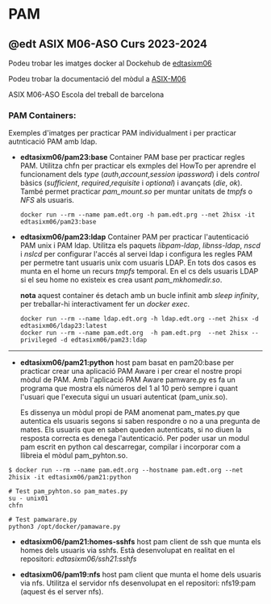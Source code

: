 # PAM 
## @edt ASIX M06-ASO Curs 2023-2024

Podeu trobar les imatges docker al Dockehub de [edtasixm06](https://hub.docker.com/u/edtasixm06/)

Podeu trobar la documentació del mòdul a [ASIX-M06](https://sites.google.com/site/asixm06edt/)

ASIX M06-ASO Escola del treball de barcelona


### PAM Containers:


Exemples d'imatges per practicar PAM individualment i per practicar autnticació PAM amb ldap.


 * **edtasixm06/pam23:base** Container PAM base per practicar regles PAM. Utilitza chfn per practicar els
   exmples del HowTo per aprendre el funcionament dels *type* (*auth*,*account*,*session* i*password*) i 
   dels *control* bàsics (*sufficient*, *required*,*requisite* i *optional*) i avançats (*die*, *ok*).
   També permet practicar *pam_mount.so* per muntar unitats de *tmpfs* o *NFS* als usuaris.

   ``` 
   docker run --rm --name pam.edt.org -h pam.edt.prg --net 2hisx -it edtasixm06/pam23:base

   ```


 * **edtasixm06/pam23:ldap** Container PAM per practicar l'autenticació PAM unix i PAM ldap. Utilitza els paquets
   *libpam-ldap*, *libnss-ldap*, *nscd* i *nslcd* per configurar l'accés al servei ldap i configura les regles PAM 
   per permetre tant usuaris unix com usuaris LDAP. En tots dos casos es munta en el home un recurs *tmpfs*
   temporal. En el cs dels usuaris LDAP si el seu home no existeix es crea usant *pam_mkhomedir.so*.
   
   **nota** aquest container és detach amb un bucle infinit amb *sleep infinity*, per treballar-hi 
   interactivament fer un *docker exec*.

   ``` 
   docker run --rm --name ldap.edt.org -h ldap.edt.org --net 2hisx -d edtasixm06/ldap23:latest
   docker run --rm --name pam.edt.org  -h pam.edt.prg  --net 2hisx --privileged -d edtasixm06/pam23:ldap
   ```


---

 * **edtasixm06/pam21:python** host pam basat en pam20:base per practicar crear una aplicació PAM Aware i per
   crear el nostre propi mòdul de PAM. Amb l'aplicació PAM Aware pamware.py es fa un programa que mostra els 
   números del 1 al 10 però sempre i quant l'usuari que l'executa sigui un usuari autenticat (pam_unix.so).

   Es dissenya un mòdul propi de PAM anomenat pam_mates.py que autentica els usuaris segons si saben respondre
   o no a una pregunta de mates. Els usuaris que en saben queden autenticats, si no diuen la resposta correcta
   es denega l'autenticació. Per poder usar un modul pam escrit en python cal descarregar, compilar i incorporar
   com a llibreia el mòdul pam_pyhton.so.


``` 
$ docker run --rm --name pam.edt.org --hostname pam.edt.org --net 2hisix -it edtasixm06/pam21:python

# Test pam_pyhton.so pam_mates.py
su - unix01
chfn

# Test pamwarare.py
python3 /opt/docker/pamaware.py
```

 * **edtasixm06/pam21:homes-sshfs** host pam client de ssh que munta els homes dels usuaris via sshfs. Està 
   desenvolupat en realitat en el repositori: *edtasixm06/ssh21:sshfs*

 * **edtasixm06/pam19:nfs** host pam client que munta el home dels usuaris via nfs. Utilitza el servidor nfs
   desenvolupat en el repositori: nfs19:pam (aquest és el server nfs).



